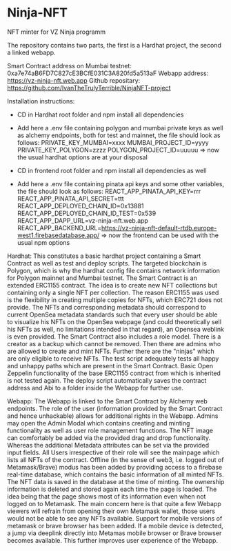 # Ninja-NFT
NFT minter for VZ Ninja programm

The repository contains two parts, the first is a Hardhat project, the second a linked webapp.

Smart Contract address on Mumbai testnet:   0xa7e74aB6FD7C827cE3BCfE031C3A820fd5a513aF
Webapp address:                             https://vz-ninja-nft.web.app
Github repositary:                          https://github.com/IvanTheTrulyTerrible/NinjaNFT-project

Installation instructions:
- CD in Hardhat root folder and npm install all dependencies
- Add here a .env file containing polygon and mumbai private keys as well as alchemy endpoints, both for test and mainnet, the file should look as follows:
PRIVATE_KEY_MUMBAI=xxxx
MUMBAI_PROJECT_ID=yyyy
PRIVATE_KEY_POLYGON=zzzz
POLYGON_PROJECT_ID=uuuuu
=> now the usual hardhat options are at your disposal

- CD in frontend root folder and npm install all dependencies as well
- Add here a .env file containing pinata api keys and some other variables, the file should look as follows:
REACT_APP_PINATA_API_KEY=rrr
REACT_APP_PINATA_API_SECRET=ttt
REACT_APP_DEPLOYED_CHAIN_ID=0x13881
REACT_APP_DEPLOYED_CHAIN_ID_TEST=0x539
REACT_APP_DAPP_URL=vz-ninja-nft.web.app
REACT_APP_BACKEND_URL=https://vz-ninja-nft-default-rtdb.europe-west1.firebasedatabase.app/
=> now the frontend can be used with the usual npm options

Hardhat:
This constitutes a basic hardhat project containing a Smart Contract as well as test and deploy scripts. The targeted blockchain is Polygon, which is why the hardhat config file contains network information for Polygon mainnet and Mumbai testnet.
The Smart Contract is an extended ERC1155 contract. The idea is to create new NFT collections but containing only a single NFT per collection. The reason ERC1155 was used is the flexibility in creating multiple copies for NFTs, which ERC721 does not provide. The NFTs and corresponding metadata should correspond to current OpenSea metadata standards such that every user should be able to visualize his NFTs on the OpenSea webpage (and could theoretically sell his NFTs as well, no limitations intended in that regard), an Opensea weblink is even provided.
The Smart Contract also includes a role model. There is a creator as a backup which cannot be removed. Then there are admins who are allowed to create and mint NFTs. Further there are the "ninjas" which are only eligible to receive NFTs.
The test script adequately tests all happy and unhappy paths which are present in the Smart Contract. Basic Open Zeppelin functionality of the base ERC1155 contract from which is inherited is not tested again.
The deploy script automatically saves the contract address and Abi to a folder inside the Webapp for further use.

Webapp:
The Webapp is linked to the Smart Contract by Alchemy web endpoints. The role of the user (information provided by the Smart Contract and hence unhackable) allows for additional rights in the Webapp. Admins may open the Admin Modal which contains creating and minting functionality as well as user role management functions. The NFT image can comfortably be added via the provided drag and drop functionality. Whereas the additional Metadata attributes can be set via the provided input fields.
All Users irrespective of their role will see the mainpage which lists all NFTs of the contract.
Offline (in the sense of web3, i.e. logged out of Metamask/Brave) modus has been added by providing access to a firebase real-time database, which contains the basic information of all minted NFTs. The NFT data is saved in the database at the time of minting. The ownership information is deleted and stored again each time the page is loaded. The idea being that the page shows most of its information even when not logged on to Metamask. The main concern here is that quite a few Webapp viewers will refrain from opening their own Metamask wallet, those users would not be able to see any NFTs available.
Support for mobile versions of metamask or brave browser has been added. If a mobile device is detected, a jump via deeplink directly into Metamas mobile browser or Brave browser becomes available. This further improves user experience of the Webapp.
